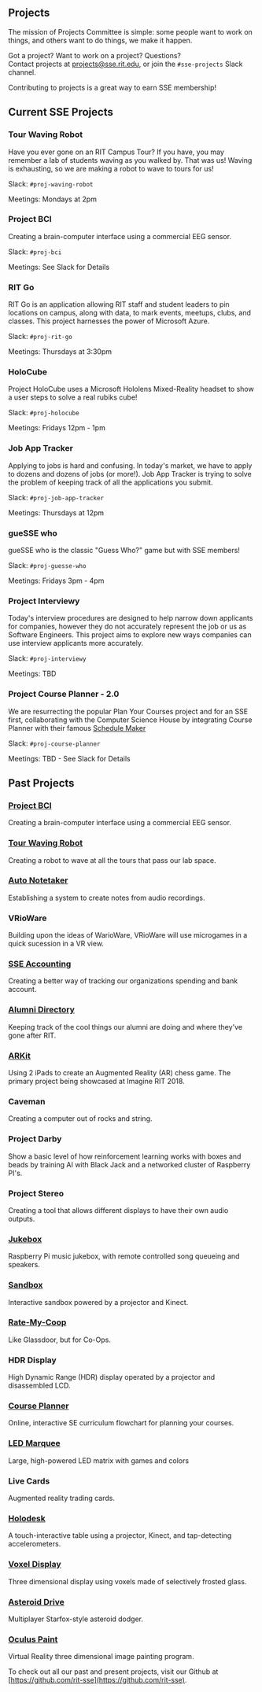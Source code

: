 Projects
-------------------
The mission of Projects Committee is simple: some people want to work on things,
and others want to do things, we make it happen.

Got a project? Want to work on a project? Questions?  
Contact projects at <projects@sse.rit.edu>, or join the `#sse-projects` Slack channel.

Contributing to projects is a great way to earn SSE membership!

Current SSE Projects
--------------------

### Tour Waving Robot

Have you ever gone on an RIT Campus Tour? If you have, you may remember a lab of students waving as you walked by. That was us! Waving is exhausting, so we are making a robot to wave to tours for us!

Slack: `#proj-waving-robot`

Meetings: Mondays at 2pm

### Project BCI

Creating a brain-computer interface using a commercial EEG sensor.

Slack: `#proj-bci`

Meetings: See Slack for Details

### RIT Go

RIT Go is an application allowing RIT staff and student leaders to pin locations on campus, along with data, to mark events, meetups, clubs, and classes. This project harnesses the power of Microsoft Azure.

Slack: `#proj-rit-go`

Meetings: Thursdays at 3:30pm

### HoloCube

Project HoloCube uses a Microsoft Hololens Mixed-Reality headset to show a user steps to solve a real rubiks cube!

Slack: `#proj-holocube`

Meetings: Fridays 12pm - 1pm

### Job App Tracker

Applying to jobs is hard and confusing. In today's market, we have to apply to dozens and dozens of jobs (or more!). Job App Tracker is trying to solve the problem of keeping track of all the applications you submit.

Slack: `#proj-job-app-tracker`

Meetings: Thursdays at 12pm

### gueSSE who

gueSSE who is the classic "Guess Who?" game but with SSE members!

Slack: `#proj-guesse-who`

Meetings: Fridays 3pm - 4pm

### Project Interviewy

Today's interview procedures are designed to help narrow down applicants for companies, however they do not accurately represent the job or us as Software Engineers. This project aims to explore new ways companies can use interview applicants more accurately.

Slack: `#proj-interviewy`

Meetings: TBD

### Project Course Planner - 2.0

We are resurrecting the popular Plan Your Courses project and for an SSE first, collaborating with the Computer Science House by integrating Course Planner with their famous [Schedule Maker](https://schedule.csh.rit.edu)

Slack: `#proj-course-planner`

Meetings: TBD - See Slack for Details





Past Projects
-------------

### [Project BCI](https://github.com/rit-sse/proj-BCI)

Creating a brain-computer interface using a commercial EEG sensor.

### [Tour Waving Robot](https://github.com/rit-sse/robo-waver) 

Creating a robot to wave at all the tours that pass our lab space.

### [Auto Notetaker](https://github.com/rit-sse/AutoNotation)

Establishing a system to create notes from audio recordings.

### VRioWare

Building upon the ideas of WarioWare, VRioWare will use microgames in a quick sucession in a VR view. 

### [SSE Accounting](https://github.com/rit-sse/sse-accounting)

Creating a better way of tracking our organizations spending and bank account.

### [Alumni Directory](https://github.com/rit-sse/sse-alumni)

Keeping track of the cool things our alumni are doing and where they've gone after RIT.

### [ARKit](https://github.com/TuckerBMorgan/ProjARKit)

Using 2 iPads to create an Augmented Reality (AR) chess game. The primary project being showcased at Imagine RIT 2018. 

### Caveman

Creating a computer out of rocks and string.

### Project Darby

Show a basic level of how reinforcement learning works with boxes and beads by training AI with Black Jack and a networked cluster of Raspberry PI's.

### Project Stereo

Creating a tool that allows different displays to have their own audio outputs.

### [Jukebox](https://github.com/rit-sse/Jukebox)

Raspberry Pi music jukebox, with remote controlled song queueing and speakers.

### [Sandbox](https://github.com/rit-sse/libfreenect2)

Interactive sandbox powered by a projector and Kinect.

### [Rate-My-Coop](https://github.com/rit-sse/RateMyCoop)

Like Glassdoor, but for Co-Ops.

### HDR Display

High Dynamic Range (HDR) display operated by a projector and disassembled LCD.

### [Course Planner](https://github.com/rit-sse/CoursePlanner)

Online, interactive SE curriculum flowchart for planning your courses.

### [LED Marquee](https://github.com/rit-sse/led-marquee)

Large, high-powered LED matrix with games and colors

### Live Cards

Augmented reality trading cards.

### [Holodesk](https://github.com/rit-sse/holo-desk)

A touch-interactive table using a projector, Kinect, and tap-detecting accelerometers.

### [Voxel Display](https://github.com/rit-sse/Voxel-Display)

Three dimensional display using voxels made of selectively frosted glass.

### [Asteroid Drive](https://github.com/rit-sse/shoot-it)

Multiplayer Starfox-style asteroid dodger.

### [Oculus Paint](https://github.com/rit-sse/OculusPaint)

Virtual Reality three dimensional image painting program.

To check out all our past and present projects, visit our Github at [https://github.com/rit-sse](https://github.com/rit-sse).
